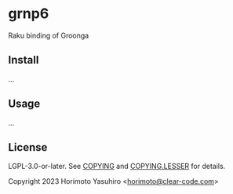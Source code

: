 # grnp6
Raku binding of Groonga

## Install

...

## Usage

...

## License

LGPL-3.0-or-later. See [COPYING](COPYING) and
[COPYING.LESSER](COPYING.LESSER) for details.

Copyright 2023  Horimoto Yasuhiro \<horimoto@clear-code.com\>
